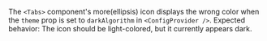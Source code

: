 The `<Tabs>` component's more(ellipsis) icon displays the wrong color when the `theme` prop is set to `darkAlgorithm` in `<ConfigProvider />`. Expected behavior: The icon should be light-colored, but it currently appears dark.
